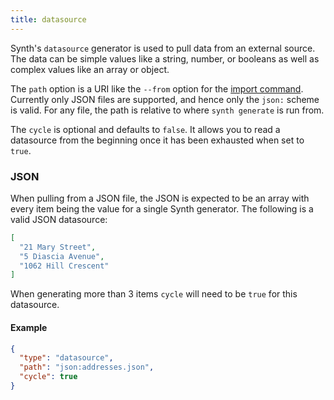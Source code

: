 ```yaml
---
title: datasource
---
```

Synth's `datasource` generator is used to pull data from an external source. The data can be simple values like a string,
number, or booleans as well as complex values like an array or object.

The `path` option is a URI like the `--from` option for the [import command](/docs/getting_started/command-line#command-import).
Currently only JSON files are supported, and hence only the `json:` scheme is valid. For any file, the path is relative
to where `synth generate` is run from.

The `cycle` is optional and defaults to `false`. It allows you to read a datasource from the beginning once it has been
exhausted when set to `true`.

### JSON
When pulling from a JSON file, the JSON is expected to be an array with every item being the value for a single Synth
generator. The following is a valid JSON datasource:

```json
[
  "21 Mary Street",
  "5 Diascia Avenue",
  "1062 Hill Crescent"
]
```

When generating more than 3 items `cycle` will need to be `true` for this datasource.

#### Example

```json synth
{
  "type": "datasource",
  "path": "json:addresses.json",
  "cycle": true
}
```
